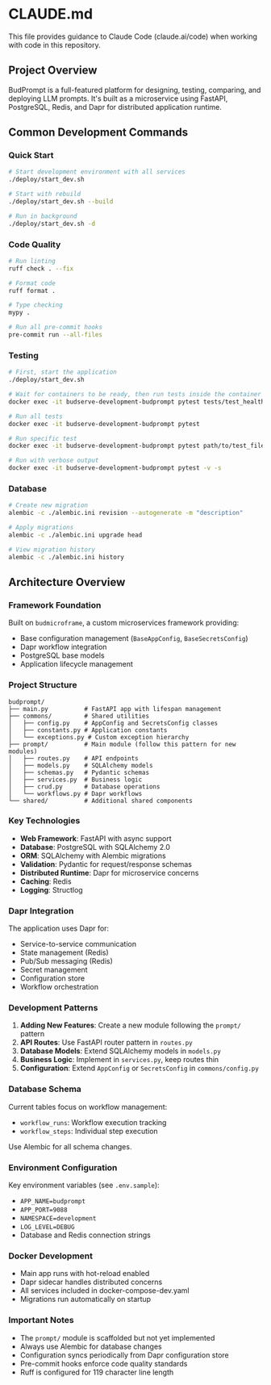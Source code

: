 # CLAUDE.md

This file provides guidance to Claude Code (claude.ai/code) when working with code in this repository.

## Project Overview

BudPrompt is a full-featured platform for designing, testing, comparing, and deploying LLM prompts. It's built as a microservice using FastAPI, PostgreSQL, Redis, and Dapr for distributed application runtime.

## Common Development Commands

### Quick Start
```bash
# Start development environment with all services
./deploy/start_dev.sh

# Start with rebuild
./deploy/start_dev.sh --build

# Run in background
./deploy/start_dev.sh -d
```

### Code Quality
```bash
# Run linting
ruff check . --fix

# Format code
ruff format .

# Type checking
mypy .

# Run all pre-commit hooks
pre-commit run --all-files
```

### Testing
```bash
# First, start the application
./deploy/start_dev.sh

# Wait for containers to be ready, then run tests inside the container
docker exec -it budserve-development-budprompt pytest tests/test_health.py -v

# Run all tests
docker exec -it budserve-development-budprompt pytest

# Run specific test
docker exec -it budserve-development-budprompt pytest path/to/test_file.py -k "test_name"

# Run with verbose output
docker exec -it budserve-development-budprompt pytest -v -s
```

### Database
```bash
# Create new migration
alembic -c ./alembic.ini revision --autogenerate -m "description"

# Apply migrations
alembic -c ./alembic.ini upgrade head

# View migration history
alembic -c ./alembic.ini history
```

## Architecture Overview

### Framework Foundation
Built on `budmicroframe`, a custom microservices framework providing:
- Base configuration management (`BaseAppConfig`, `BaseSecretsConfig`)
- Dapr workflow integration
- PostgreSQL base models
- Application lifecycle management

### Project Structure
```
budprompt/
├── main.py          # FastAPI app with lifespan management
├── commons/         # Shared utilities
│   ├── config.py    # AppConfig and SecretsConfig classes
│   ├── constants.py # Application constants
│   └── exceptions.py # Custom exception hierarchy
├── prompt/          # Main module (follow this pattern for new modules)
│   ├── routes.py    # API endpoints
│   ├── models.py    # SQLAlchemy models
│   ├── schemas.py   # Pydantic schemas
│   ├── services.py  # Business logic
│   ├── crud.py      # Database operations
│   └── workflows.py # Dapr workflows
└── shared/          # Additional shared components
```

### Key Technologies
- **Web Framework**: FastAPI with async support
- **Database**: PostgreSQL with SQLAlchemy 2.0
- **ORM**: SQLAlchemy with Alembic migrations
- **Validation**: Pydantic for request/response schemas
- **Distributed Runtime**: Dapr for microservice concerns
- **Caching**: Redis
- **Logging**: Structlog

### Dapr Integration
The application uses Dapr for:
- Service-to-service communication
- State management (Redis)
- Pub/Sub messaging (Redis)
- Secret management
- Configuration store
- Workflow orchestration

### Development Patterns

1. **Adding New Features**: Create a new module following the `prompt/` pattern
2. **API Routes**: Use FastAPI router pattern in `routes.py`
3. **Database Models**: Extend SQLAlchemy models in `models.py`
4. **Business Logic**: Implement in `services.py`, keep routes thin
5. **Configuration**: Extend `AppConfig` or `SecretsConfig` in `commons/config.py`

### Database Schema
Current tables focus on workflow management:
- `workflow_runs`: Workflow execution tracking
- `workflow_steps`: Individual step execution

Use Alembic for all schema changes.

### Environment Configuration
Key environment variables (see `.env.sample`):
- `APP_NAME=budprompt`
- `APP_PORT=9088`
- `NAMESPACE=development`
- `LOG_LEVEL=DEBUG`
- Database and Redis connection strings

### Docker Development
- Main app runs with hot-reload enabled
- Dapr sidecar handles distributed concerns
- All services included in docker-compose-dev.yaml
- Migrations run automatically on startup

### Important Notes
- The `prompt/` module is scaffolded but not yet implemented
- Always use Alembic for database changes
- Configuration syncs periodically from Dapr configuration store
- Pre-commit hooks enforce code quality standards
- Ruff is configured for 119 character line length